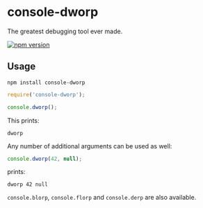 # console-dworp
The greatest debugging tool ever made.

[![npm version](https://badge.fury.io/js/%40angular%2Fcore.svg)](https://www.npmjs.com/console-dworp)

## Usage
`npm install console-dworp`

```javascript
require('console-dworp');

console.dworp();
```

This prints:

`dworp`

Any number of additional arguments can be used as well:

```javascript
console.dworp(42, null);
```

prints:

`dworp 42 null`

`console.blorp`, `console.florp` and `console.derp` are also available.

